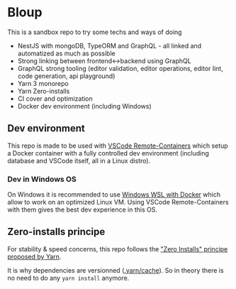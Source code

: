 

# Bloup

This is a sandbox repo to try some techs and ways of doing
- NestJS with mongoDB, TypeORM and GraphQL - all linked and automatized as much as possible
- Strong linking between frontend<->backend using GraphQL
- GraphQL strong tooling (editor validation, editor operations, editor lint, code generation, api playground)
- Yarn 3 monorepo
- Yarn Zero-installs
- CI cover and optimization
- Docker dev environment (including Windows)

## Dev environment

This repo is made to be used with [VSCode Remote-Containers](https://code.visualstudio.com/docs/remote/containers) which setup a Docker container with a fully controlled dev environment (including database and VSCode itself, all in a Linux distro).

### Dev in Windows OS

On Windows it is recommended to use [Windows WSL with Docker](https://docs.docker.com/desktop/windows/wsl/#develop-with-docker-and-wsl-2) which allow to work on an optimized Linux VM. Using VSCode Remote-Containers with them gives the best dev experience in this OS.

## Zero-installs principe

For stability & speed concerns, this repo follows the ["Zero Installs" principe proposed by Yarn](https://yarnpkg.com/features/zero-installs).

It is why dependencies are versionned ([.yarn/cache](.yarn/cache)).
So in theory there is no need to do any `yarn install` anymore.

